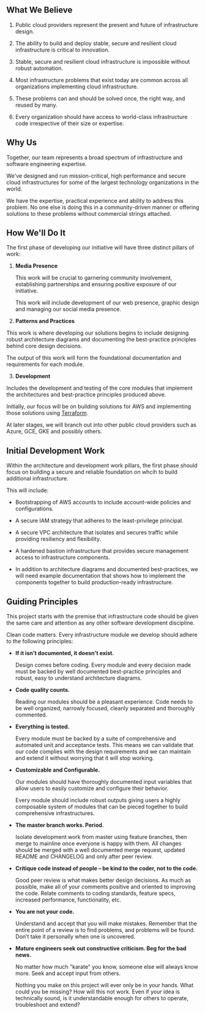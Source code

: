 ##  What We Believe

1. Public cloud providers represent the present and future of infrastructure design.

2. The ability to build and deploy stable, secure and resilient cloud infrastructure is critical to innovation.

3. Stable, secure and resilient cloud infrastructure is impossible without robust automation.

4. Most infrastructure problems that exist today are common across all organizations implementing cloud infrastructure.

5. These problems can and should be solved once, the right way, and reused by many.

6. Every organization should have access to world-class infrastructure code irrespective of their size or expertise.

## Why Us

Together, our team represents a broad spectrum of infrastructure and software engineering expertise.

We've designed and run mission-critical, high performance and secure cloud infrastructures for some of the largest technology organizations in the world.

We have the expertise, practical experience and ability to address this problem. No one else is doing this in a community-driven manner or offering solutions to these problems without commercial strings attached.

## How We'll Do It

The first phase of developing our initiative will have three distinct pillars of work:

1. **Media Presence**

   This work will be crucial to garnering community involvement, establishing partnerships and ensuring positive exposure of our initiative.

   This work will include development of our web presence, graphic design and managing our social media presence.

2. **Patterns and Practices**

  This work is where developing our solutions begins to include designing robust architecture diagrams and documenting the best-practice principles behind core design decisions.

  The output of this work will form the foundational documentation and requirements for each module.

3. **Development**

  Includes the development and testing of the core modules that implement the architectures and best-practice principles produced above.

Initially, our focus will be on building solutions for AWS and implementing those solutions using [Terraform](https://www.terraform.io/).

At later stages, we will branch out into other public cloud providers such as Azure, GCE, GKE and possibly others.

## Initial Development Work

Within the architecture and development work pillars, the first phase should focus on building a secure and reliable foundation on whcih to build additional infrastructure.

This will include:

- Bootstrapping of AWS accounts to include account-wide policies and configurations.

- A secure IAM strategy that adheres to the least-privilege principal.

- A secure VPC architecture that isolates and secures traffic while providing resiliency and flexibility.

- A hardened bastion infrastructure that provides secure management access to infrastructure components.

- In addition to architecture diagrams and documented best-practices, we will need example documentation that shows how to implement the components together to build production-ready infrastructure.

## Guiding Principles

This project starts with the premise that infrastructure code should be given the same care and attention as any other software development discipline.

Clean code matters. Every infrastructure module we develop should adhere to the following principles:

- **If it isn't documented, it doesn't exist.**

  Design comes before coding. Every module and every decision made must be backed by well documented best-practice principles and robust, easy to understand architecture diagrams.

- **Code quality counts.**

  Reading our modules should be a pleasant experience. Code needs to be well organized, narrowly focused, cleanly separated and thoroughly commented.

- **Everything is tested.**

  Every module must be backed by a suite of comprehensive and automated unit and acceptance tests. This means we can validate that our code complies with the design requirements and we can maintain and extend it without worrying that it will stop working.

- **Customizable and Configurable.**

  Our modules should have thoroughly documented input variables that allow users to easily customize and configure their behavior.

  Every module should include robust outputs giving users a highly composable system of modules that can be pieced together to build comprehensive infrastructures.

- **The master branch works. Period.**

  Isolate development work from master using feature branches, then merge to mainline once everyone is happy with them. All changes should be merged with a well documented merge request, updated README and CHANGELOG and only after peer review.

- **Critique code instead of people – be kind to the coder, not to the code.**

  Good peer review is what makes better design decisions. As much as possible, make all of your comments positive and oriented to improving the code. Relate comments to coding standards, feature specs, increased performance, functionality, etc.

- **You are not your code.**

  Understand and accept that you will make mistakes. Remember that the entire point of a review is to find problems, and problems will be found. Don’t take it personally when one is uncovered.

- **Mature engineers seek out constructive criticism. Beg for the bad news.**

  No matter how much "karate" you know, someone else will always know more. Seek and accept input from others.

  Nothing you make on this project will ever only be in your hands. What could you be missing? How will this not work. Even if your idea is technically sound, is it understandable enough for others to operate, troubleshoot and extend?
